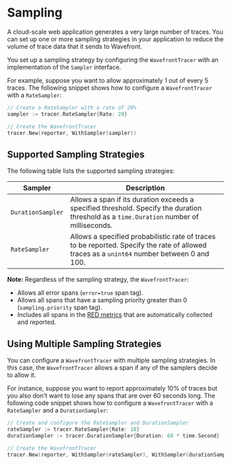 # Sampling

A cloud-scale web application generates a very large number of traces.
You can set up one or more sampling strategies in your application to reduce the volume of trace data
that it sends to Wavefront.

You set up a sampling strategy by configuring the `WavefrontTracer` with an implementation of the `Sampler` interface.

For example, suppose you want to allow approximately 1 out of every 5 traces.
The following snippet shows how to configure a `WavefrontTracer` with a `RateSampler`:

```GO
// Create a RateSampler with a rate of 20%
sampler := tracer.RateSampler{Rate: 20}

// Create the WavefrontTracer
tracer.New(reporter, WithSampler(sampler))
```

## Supported Sampling Strategies

The following table lists the supported sampling strategies:

| Sampler              | Description                            |
| --------------------- | -------------------------------------- |
| `DurationSampler`       | Allows a span if its duration exceeds a specified threshold. Specify the duration threshold as a `time.Duration` number of milliseconds. |
| `RateSampler`          | Allows a specified probabilistic rate of traces to be reported. Specify the rate of allowed traces as a `unint64` number between 0 and 100. |


**Note:** Regardless of the sampling strategy, the `WavefrontTracer`:
* Allows all error spans (`error=true` span tag).
* Allows all spans that have a sampling priority greater than 0 (`sampling.priority` span tag).
* Includes all spans in the [RED metrics](https://github.com/wavefrontHQ/wavefront-opentracing-sdk-java/blob/master/README.md#red-metrics) that are automatically collected and reported.


## Using Multiple Sampling Strategies

You can configure a `WavefrontTracer` with multiple sampling strategies. In this case, the `WavefrontTracer` allows a span if any of the samplers decide to allow it.

For instance, suppose you want to report approximately 10% of traces
but you also don't want to lose any spans that are over 60 seconds long.
The following code snippet shows how to configure a `WavefrontTracer` with a `RateSampler` and a `DurationSampler`:


```GO
// Create and configure the RateSampler and DurationSampler
rateSampler := tracer.RateSampler{Rate: 10}
durationSampler := tracer.DurationSampler{Duration: 60 * time.Second}

// Create the WavefrontTracer
tracer.New(reporter, WithSampler(rateSampler), WithSampler(durationSampler))
```

